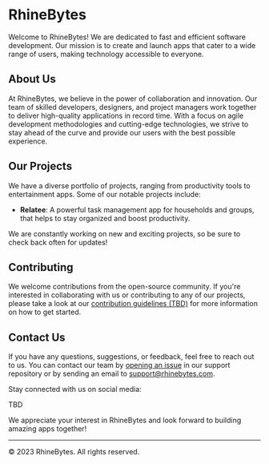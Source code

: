 # RhineBytes

Welcome to RhineBytes! We are dedicated to fast and efficient software development. Our mission is to create and launch apps that cater to a wide range of users, making technology accessible to everyone.

## About Us

At RhineBytes, we believe in the power of collaboration and innovation. Our team of skilled developers, designers, and project managers work together to deliver high-quality applications in record time. With a focus on agile development methodologies and cutting-edge technologies, we strive to stay ahead of the curve and provide our users with the best possible experience.

## Our Projects

We have a diverse portfolio of projects, ranging from productivity tools to entertainment apps. Some of our notable projects include:

- **Relatee**: A powerful task management app for households and groups, that helps to stay organized and boost productivity.

We are constantly working on new and exciting projects, so be sure to check back often for updates!

## Contributing

We welcome contributions from the open-source community. If you're interested in collaborating with us or contributing to any of our projects, please take a look at our [contribution guidelines (TBD)](CONTRIBUTING.md) for more information on how to get started.

## Contact Us

If you have any questions, suggestions, or feedback, feel free to reach out to us. You can contact our team by [opening an issue](https://github.com/RhineBytes/support/issues) in our support repository or by sending an email to support@rhinebytes.com.

Stay connected with us on social media:

TBD

We appreciate your interest in RhineBytes and look forward to building amazing apps together!

---

© 2023 RhineBytes. All rights reserved.
